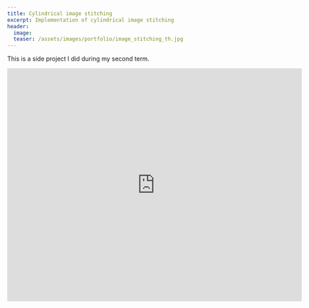 ```yaml
---
title: Cylindrical image stitching
excerpt: Implementation of cylindrical image stitching
header:
  image:
  teaser: /assets/images/portfolio/image_stitching_th.jpg
---
```


This is a side project I did during my second term.

<iframe src="https://docs.google.com/presentation/d/1IZHwPCMRxfz5jRchR-Jn6vMYlwOJNCTlM3HPvQC83NQ/embed?start=false&loop=false&delayms=3000" frameborder="0" width="683" height="541" allowfullscreen="true" mozallowfullscreen="true" webkitallowfullscreen="true"></iframe>

<!-- ## Feature detection and matching

## Focal length estimation

## Projection to Cylindrical plane

The solution to this problem is to project the pictures onto the surface of a cylinder, then unroll the cylinder to make a flat plane. This yields a single image you can display on a screen, or print on a piece of paper. To see how this works, click on the Project button in the applet above. You'll see red lines of sight extend from the center of projection (red ball) through each picture and continue into they strike the surface of a cylinder (gray mesh). This produces a distorted version of the picture, which appears affixed to the mesh, as well as at the right side of the applet (briefly).

Once all pictures have been projected in this way (hit Skip Animation if you're impatient), click on Blend to feather the pictures one into the other. This removes the obvious seams between pictures. If you now slit the mesh and unroll it, you produce an image (shown at the bottom) you could print. It contains distortions; in particular, straight lines in the scene are no longer straight in the panorama. But like a map projection of the Earth, it's the best we can do. And if your panorama is of a mountainscape instead of an architectural scene like Stanford's old quad, you may never notice the distortions.

## Estimation of transformation

### Initial estimation

### Iterative estimation

 -->